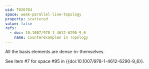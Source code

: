 ```yaml
---
uid: T026704
space: weak-parallel-line-topology
property: scattered
value: false
refs:
  - doi: 10.1007/978-1-4612-6290-9_6
    name: Counterexamples in Topology
---
```

All the basis elements are dense-in-themselves.

See item #7 for space #95 in {{doi:10.1007/978-1-4612-6290-9_6}}.
